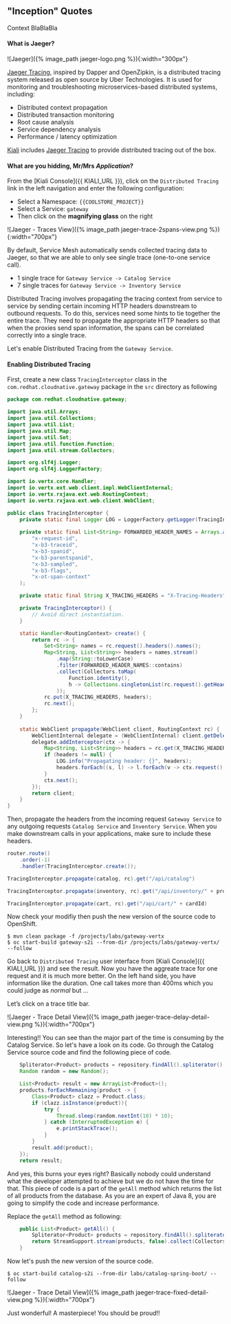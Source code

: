 ## "Inception" Quotes

Context BlaBlaBla

#### What is Jaeger?

![Jaeger]({% image_path jaeger-logo.png %}){:width="300px"}

[Jaeger Tracing](https://www.jaegertracing.io), inspired by Dapper and OpenZipkin, is a distributed tracing system released as open source by Uber Technologies. It is used for monitoring and troubleshooting microservices-based distributed systems, including:

* Distributed context propagation
* Distributed transaction monitoring
* Root cause analysis
* Service dependency analysis
* Performance / latency optimization

[Kiali](https://www.kiali.io) includes [Jaeger Tracing](https://www.jaegertracing.io) to provide distributed tracing out of the box.

#### What are you hidding, Mr/Mrs *Application*?

From the [Kiali Console]({{ KIALI_URL }}), click on the `Distributed Tracing` link in the left navigation and enter the following configuration:

 * Select a Namespace: `{{COOLSTORE_PROJECT}}`
 * Select a Service: `gateway`
 * Then click on the **magnifying glass** on the right

![Jaeger - Traces View]({% image_path jaeger-trace-2spans-view.png %}){:width="700px"}

By default, Service Mesh automatically sends collected tracing data to Jaeger, so that we are able to only see single trace (one-to-one service call).

* 1 single trace for `Gateway Service -> Catalog Service`
* 7 single traces for `Gateway Service -> Inventory Service`

Distributed Tracing involves propagating the tracing context from service to service by sending certain incoming HTTP headers downstream to outbound requests. To do this, services need some hints to tie together the entire trace.
They need to propagate the appropriate HTTP headers so that when the proxies send span information, the spans can be correlated correctly into a single trace.

Let's enable Distributed Tracing from the `Gateway Service`.

#### Enabling Distributed Tracing

First, create a new class `TracingInterceptor` class in the `com.redhat.cloudnative.gateway` package in the `src` directory as following

~~~java
package com.redhat.cloudnative.gateway;

import java.util.Arrays;
import java.util.Collections;
import java.util.List;
import java.util.Map;
import java.util.Set;
import java.util.function.Function;
import java.util.stream.Collectors;

import org.slf4j.Logger;
import org.slf4j.LoggerFactory;

import io.vertx.core.Handler;
import io.vertx.ext.web.client.impl.WebClientInternal;
import io.vertx.rxjava.ext.web.RoutingContext;
import io.vertx.rxjava.ext.web.client.WebClient;

public class TracingInterceptor {
    private static final Logger LOG = LoggerFactory.getLogger(TracingInterceptor.class);
    
    private static final List<String> FORWARDED_HEADER_NAMES = Arrays.asList(
        "x-request-id",
        "x-b3-traceid",
        "x-b3-spanid",
        "x-b3-parentspanid",
        "x-b3-sampled",
        "x-b3-flags",
        "x-ot-span-context"
    );

    private static final String X_TRACING_HEADERS = "X-Tracing-Headers";

    private TracingInterceptor() {
        // Avoid direct instantiation.
    }

    static Handler<RoutingContext> create() {
        return rc -> {
            Set<String> names = rc.request().headers().names();
            Map<String, List<String>> headers = names.stream()
                .map(String::toLowerCase)
                .filter(FORWARDED_HEADER_NAMES::contains)
                .collect(Collectors.toMap(
                    Function.identity(),
                    h -> Collections.singletonList(rc.request().getHeader(h))
                ));
            rc.put(X_TRACING_HEADERS, headers);
            rc.next();
        };
    }
    
    static WebClient propagate(WebClient client, RoutingContext rc) {
        WebClientInternal delegate = (WebClientInternal) client.getDelegate();
        delegate.addInterceptor(ctx -> {
            Map<String, List<String>> headers = rc.get(X_TRACING_HEADERS);
            if (headers != null) {
                LOG.info("Propagating header: {}", headers);
                headers.forEach((s, l) -> l.forEach(v -> ctx.request().putHeader(s, v)));
            }
            ctx.next();
        });
        return client;
    }
}
~~~

Then, propagate the headers from the incoming request `Gateway Service` to any outgoing requests `Catalog Service` and `Inventory Service`. When you make downstream calls in your applications, make sure to include these headers.

~~~java
router.route()
    .order(-1)
    .handler(TracingInterceptor.create());

TracingInterceptor.propagate(catalog, rc).get("/api/catalog")

TracingInterceptor.propagate(inventory, rc).get("/api/inventory/" + product.getString("itemId"))

TracingInterceptor.propagate(cart, rc).get("/api/cart/" + cardId)

~~~

Now check your modifiy then push the new version of the source code to OpenShift.

~~~shell
$ mvn clean package -f /projects/labs/gateway-vertx
$ oc start-build gateway-s2i --from-dir /projects/labs/gateway-vertx/ --follow
~~~

Go back to `Distributed Tracing` user interface from [Kiali Console]({{ KIALI_URL }}) and see the result.
Now you have the aggreate trace for one request and it is much more better.
On the left hand side, you have information like the duration.
One call takes more than 400ms which you could judge as *normal* but ...

Let’s click on a trace title bar.

![Jaeger - Trace Detail View]({% image_path jaeger-trace-delay-detail-view.png %}){:width="700px"}

Interesting!! You can see than the major part of the time is consuming by the Catalog Service.
So let's have a look on its code. 
Go through the Catalog Service source code and find the following piece of code.

~~~java
    Spliterator<Product> products = repository.findAll().spliterator();
    Random random = new Random();

    List<Product> result = new ArrayList<Product>();
    products.forEachRemaining(product -> {
        Class<Product> clazz = Product.class;
        if (clazz.isInstance(product)){
            try {
                Thread.sleep(random.nextInt(10) * 10);
            } catch (InterruptedException e) {
                e.printStackTrace();
            }
        }
        result.add(product);
    });
    return result;
~~~

And yes, this burns your eyes right? Basically nobody could understand what the developer attempted to achieve but we do not have the time for that.
This piece of code is a part of the `getAll` method which returns the list of all products from the database. 
As you are an expert of Java 8, you are going to simplify the code and increase performance.

Replace the `getAll` method as following:

~~~java
    public List<Product> getAll() {
        Spliterator<Product> products = repository.findAll().spliterator();
        return StreamSupport.stream(products, false).collect(Collectors.toList());
    }
~~~

Now let's push the new version of the source code.

~~~shell
$ oc start-build catalog-s2i --from-dir labs/catalog-spring-boot/ --follow
~~~

![Jaeger - Trace Detail View]({% image_path jaeger-trace-fixed-detail-view.png %}){:width="700px"}

Just wonderful! A masterpiece! You should be proud!!